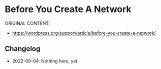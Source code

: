 # Before You Create A Network

ORIGINAL CONTENT:
* https://wordpress.org/support/article/before-you-create-a-network/



## Changelog

- 2022-09-04: Nothing here, yet.
